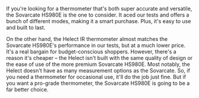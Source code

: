 If you're looking for a thermometer that's both super accurate and versatile, the Sovarcate HS980E is the one to consider. It aced our tests and offers a bunch of different modes, making it a smart purchase. Plus, it's easy to use and built to last.

On the other hand, the Helect IR thermometer almost matches the Sovarcate HS980E's performance in our tests, but at a much lower price. It's a real bargain for budget-conscious shoppers. However, there's a reason it's cheaper – the Helect isn't built with the same quality of design or the ease of use of the more premium Sovarcate HS980E. Most notably, the Helect doesn't have as many measurement options as the Sovarcate. So, if you need a thermometer for occasional use, it'll do the job just fine. But if you want a pro-grade thermometer, the Sovarcate HS980E is going to be a far better choice.